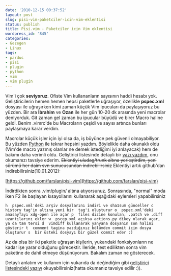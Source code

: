 ```yaml
---
date: '2010-12-15 00:37:52'
layout: post
slug: pisi-vim-paketciler-icin-vim-eklentisi
status: publish
title: Pisi.vim - Paketciler icin Vim eklentisi
wordpress_id: '845'
categories:
- Gezegen
- Linux
tags:
- pardus
- pisi
- plugin
- python
- vim
- vim plugin
---
```


Vim'i çok **seviyoruz**. Ofiste Vim kullananların sayısının haddi hesabı yok. Geliştiricilerin hemen hemen hepsi paketlerle uğraşıyor, özellikle **pspec.xml** dosyası ile uğraşırken kimi zaman küçük Vim ipucuları da paylaşıyoruz bu yüzden. Bir ara **İbrahim** ve **Ozan** ile her gün 10-20 dk arasında yeni macrolar deniyorduk. Git zaman gel zaman bu ipucular büyüdü ve birer Macro haline geldi. Benim .vimrc'de bu Macroların çeşidi ve sayısı artınca bunları paylaşmaya karar verdim.

Macrolar küçük işler için iyi olsa da, iş büyünce pek güvenli olmayabiliyor. Bu yüzden [Python](http://vimdoc.sourceforge.net/htmldoc/if_pyth.html) ile tekrar hepsini yazdım. Böylelikle daha okunaklı oldu (Vim'de macro yazmış olanlar ne demek istediğimi iyi anlayacak) hem de bakımı daha verimli oldu. Geliştirici listesinde detaylı bir [yazı yazdım](http://liste.pardus.org.tr/gelistirici/2010-December/026877.html), onu okumanızı tavsiye ederim.  <del>Eklentiyi uludag/trunk altına yerleştirdim, yeni sürümü her daim svn sunucusundan indirebilirsiniz</del> Eklentiyi artık github'dan indirebilirsiniz(10.01.2012):

[https://github.com/farslan/pisi-vim](https://github.com/farslan/pisi-vim)

İndirdikten sonra .vim/plugin/ altına atıyorsunuz. Sonrasında, "normal" moda iken F2 ile başlayan kısayollarını kullanarak aşağıdaki eylemleri yapabilirsiniz

`
h  pspec.xml'deki arşiv dosyalarını indiri ve sha1sum günceller
c  history tag'in altına yeni bir  tag'i oluşturur
o  pspec.xml'deki anasayfayı xdg-open ile açar
p  files dizine konulan, .patch ve .diff uzantılarını ekler
w  pscep.xml açıksa actions.py dikey olarak açar, ya da tam tersi
d  vimdiff kullanarak yanyana dosyanın son halini gösterir
t  comment tagina yazdığınız bölümden commit için dosya oluşturur
s  bir üsteki dosyayı bir güzel commit eder :)
`

Az da olsa bir iki paketle uğraşan kişilerin, yukarıdaki fonksiyonların ne kadar işe yarar olduğunu görecektir. İleride, test edilikten sonra vim paketine de dahil etmeye düşünüyorum. Bakalım zaman ne gösterecek. 

Detaylı anlatım ve kullanım için yukarıda da değindiğim gibi [geliştirici listesindeki yazıyı](http://liste.pardus.org.tr/gelistirici/2010-December/026877.html) okuyabilirsiniz(hatta okumanız tavsiye edilir :)).
